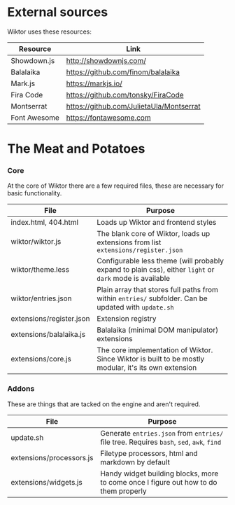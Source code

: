 # External sources

Wiktor uses these resources:

| Resource     | Link                                     |
| ------------ | ---------------------------------------- |
| Showdown.js  | http://showdownjs.com/                   |
| Balalaika    | https://github.com/finom/balalaika       |
| Mark.js      | https://markjs.io/                       |
| Fira Code    | https://github.com/tonsky/FiraCode       |
| Montserrat   | https://github.com/JulietaUla/Montserrat |
| Font Awesome | https://fontawesome.com                  |

# The Meat and Potatoes

### Core

At the core of Wiktor there are a few required files, these are necessary for basic functionality.

| File                     | Purpose                                                                                                 |
| ------------------------ | ------------------------------------------------------------------------------------------------------- |
| index.html, 404.html     | Loads up Wiktor and frontend styles                                                                     |
| wiktor/wiktor.js         | The blank core of Wiktor, loads up extensions from list `extensions/register.json`                      |
| wiktor/theme.less        | Configurable less theme (will probably expand to plain css), either `light` or `dark` mode is available |
| wiktor/entries.json      | Plain array that stores full paths from within `entries/` subfolder. Can be updated with `update.sh`    |
| extensions/register.json | Extension registry                                                                                      |
| extensions/balalaika.js  | Balalaika (minimal DOM manipulator) extensions                                                          |
| extensions/core.js       | The core implementation of Wiktor. Since Wiktor is built to be mostly modular, it's its own extension   |


### Addons

These are things that are tacked on the engine and aren't required.

| File                     | Purpose                                                                                  |
| ------------------------ | ---------------------------------------------------------------------------------------- |
| update.sh                | Generate `entries.json` from `entries/` file tree. Requires `bash`, `sed`, `awk`, `find` |
| extensions/processors.js | Filetype processors, html and markdown by default                                        |
| extensions/widgets.js    | Handy widget building blocks, more to come once I figure out how to do them properly     |
